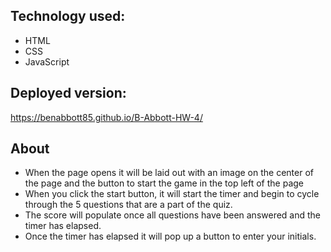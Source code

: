 ## Technology used:
- HTML
- CSS
- JavaScript

## Deployed version:
https://benabbott85.github.io/B-Abbott-HW-4/

## About
- When the page opens it will be laid out with an image on the center of the page and the button to start the game in the top left of the page
- When you click the start button, it will start the timer and begin to cycle through the 5 questions that are a part of the quiz.
- The score will populate once all questions have been answered and the timer has elapsed.
- Once the timer has elapsed it will pop up a button to enter your initials.
